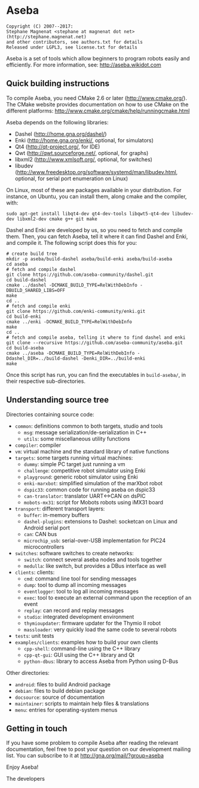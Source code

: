 # Aseba

	Copyright (C) 2007--2017:
	Stephane Magnenat <stephane at magnenat dot net> (http://stephane.magnenat.net)
	and other contributors, see authors.txt for details
	Released under LGPL3, see license.txt for details
	
Aseba is a set of tools which allow beginners to program robots easily and efficiently.
For more information, see: http://aseba.wikidot.com

## Quick building instructions

To compile Aseba, you need CMake 2.6 or later (http://www.cmake.org/).
The CMake website provides documentation on how to use CMake on the different
platforms: http://www.cmake.org/cmake/help/runningcmake.html

Aseba depends on the following libraries:
- Dashel (http://home.gna.org/dashel/)
- Enki (http://home.gna.org/enki/, optional, for simulators)
- Qt4 (http://qt-project.org/, for IDE)
- Qwt (http://qwt.sourceforge.net/, optional, for graphs)
- libxml2 (http://www.xmlsoft.org/, optional, for switches)
- libudev (http://www.freedesktop.org/software/systemd/man/libudev.html, optional, for serial port enumeration on Linux)

On Linux, most of these are packages available in your distribution.
For instance, on Ubuntu, you can install them, along cmake and the compiler, with:

	sudo apt-get install libqt4-dev qt4-dev-tools libqwt5-qt4-dev libudev-dev libxml2-dev cmake g++ git make

Dashel and Enki are developed by us, so you need to fetch and compile them.
Then, you can fetch Aseba, tell it where it can find Dashel and Enki, and compile it.
The following script does this for you:

	# create build tree
	mkdir -p aseba/build-dashel aseba/build-enki aseba/build-aseba
	cd aseba
	# fetch and compile dashel
	git clone https://github.com/aseba-community/dashel.git
	cd build-dashel
	cmake ../dashel -DCMAKE_BUILD_TYPE=RelWithDebInfo -DBUILD_SHARED_LIBS=OFF
	make
	cd ..
	# fetch and compile enki
	git clone https://github.com/enki-community/enki.git
	cd build-enki
	cmake ../enki -DCMAKE_BUILD_TYPE=RelWithDebInfo
	make
	cd ..
	# fetch and compile aseba, telling it where to find dashel and enki
	git clone --recursive https://github.com/aseba-community/aseba.git
	cd build-aseba
	cmake ../aseba -DCMAKE_BUILD_TYPE=RelWithDebInfo -Ddashel_DIR=../build-dashel -Denki_DIR=../build-enki
	make

Once this script has run, you can find the executables in `build-aseba/`, in their respective sub-directories. 

## Understanding source tree

Directories containing source code:
* `common`: definitions common to both targets, studio and tools
  * `msg`: message serialization/de-serialization in C++
  * `utils`: some miscellaneous utility functions
* `compiler`: compiler
* `vm`: virtual machine and the standard library of native functions
* `targets`: some targets running virtual machines:
  * `dummy`: simple PC target just running a vm
  * `challenge`: competitive robot simulator using Enki
  * `playground`: generic robot simulator using Enki
  * `enki-marxbot`: simplified simulation of the marXbot robot
  * `dspic33`: common code for running aseba on dspic33
  * `can-translator`: translator UART<->CAN on dsPIC
  * `mobots-mx31`: script for Mobots robots using iMX31 board
* `transport`: different transport layers:
  * `buffer`: in-memory buffers
  * `dashel-plugins`: extensions to Dashel: socketcan on Linux and Android serial port
  * `can`: CAN bus
  * `microchip_usb`: serial-over-USB implementation for PIC24 microcontrollers
* `switches`: software switches to create networks:
  * `switch`: connect several aseba nodes and tools together
  * `medulla`: like switch, but provides a DBus interface as well
* `clients`: clients:
  * `cmd`: command line tool for sending messages
  * `dump`: tool to dump all incoming messages
  * `eventlogger`: tool to log all incoming messages
  * `exec`: tool to execute an external command upon the reception of an event
  * `replay`: can record and replay messages
  * `studio`: integrated development environment
  * `thymioupdater`: firmware updater for the Thymio II robot
  * `massloader`: very quickly load the same code to several robots
* `tests`: unit tests
* `examples/clients`: examples how to build your own clients
  * `cpp-shell`: command-line using the C++ library
  * `cpp-qt-gui`: GUI using the C++ library and Qt
  * `python-dbus`: library to access Aseba from Python using D-Bus

Other directories:
* `android`: files to build Android package
* `debian`: files to build debian package
* `docsource`: source of documentation
* `maintainer`: scripts to maintain help files & translations
* `menu`: entries for operating-system menus

## Getting in touch

If you have some problem to compile Aseba after reading the relevant
documentation, feel free to post your question on our development mailing
list. You can subscribe to it at http://gna.org/mail/?group=aseba

Enjoy Aseba!

The developers
